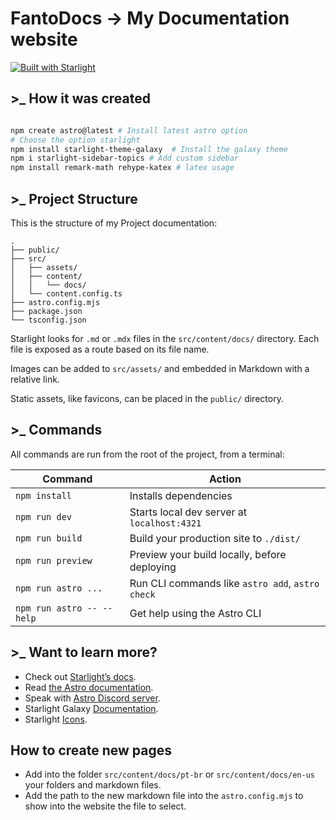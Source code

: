 # FantoDocs -> My Documentation website

[![Built with Starlight](https://astro.badg.es/v2/built-with-starlight/tiny.svg)](https://starlight.astro.build)

## >_ How it was created

```powershell

npm create astro@latest # Install latest astro option
# Choose the option starlight
npm install starlight-theme-galaxy  # Install the galaxy theme
npm i starlight-sidebar-topics # Add custom sidebar
npm install remark-math rehype-katex # latex usage

```

## >_ Project Structure

This is the structure of my Project documentation:

```
.
├── public/
├── src/
│   ├── assets/
│   ├── content/
│   │   └── docs/
│   └── content.config.ts
├── astro.config.mjs
├── package.json
└── tsconfig.json
```

Starlight looks for `.md` or `.mdx` files in the `src/content/docs/` directory. Each file is exposed as a route based on its file name.

Images can be added to `src/assets/` and embedded in Markdown with a relative link.

Static assets, like favicons, can be placed in the `public/` directory.

## >_ Commands

All commands are run from the root of the project, from a terminal:

| Command                   | Action                                           |
| ------------------------ | ----------------------------------------------- |
| `npm install`             | Installs dependencies                            |
| `npm run dev`             | Starts local dev server at `localhost:4321`      |
| `npm run build`           | Build your production site to `./dist/`          |
| `npm run preview`         | Preview your build locally, before deploying     |
| `npm run astro ...`       | Run CLI commands like `astro add`, `astro check` |
| `npm run astro -- --help` | Get help using the Astro CLI                     |

## >_ Want to learn more?

- Check out [Starlight’s docs](https://starlight.astro.build/).
- Read [the Astro documentation](https://docs.astro.build).
- Speak with [Astro Discord server](https://astro.build/chat).
- Starlight Galaxy [Documentation](https://frostybee.github.io/starlight-theme-galaxy/).
- Starlight [Icons](https://starlight.astro.build/reference/icons/).

## How to create new pages

- Add into the folder `src/content/docs/pt-br` or `src/content/docs/en-us` your folders and markdown files.
- Add the path to the new markdown file into the `astro.config.mjs` to show into the website the file to select.
